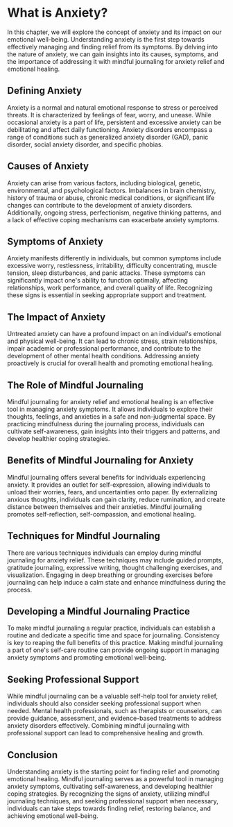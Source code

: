 # What is Anxiety?

In this chapter, we will explore the concept of anxiety and its impact on our emotional well-being. Understanding anxiety is the first step towards effectively managing and finding relief from its symptoms. By delving into the nature of anxiety, we can gain insights into its causes, symptoms, and the importance of addressing it with mindful journaling for anxiety relief and emotional healing.

## Defining Anxiety

Anxiety is a normal and natural emotional response to stress or perceived threats. It is characterized by feelings of fear, worry, and unease. While occasional anxiety is a part of life, persistent and excessive anxiety can be debilitating and affect daily functioning. Anxiety disorders encompass a range of conditions such as generalized anxiety disorder (GAD), panic disorder, social anxiety disorder, and specific phobias.

## Causes of Anxiety

Anxiety can arise from various factors, including biological, genetic, environmental, and psychological factors. Imbalances in brain chemistry, history of trauma or abuse, chronic medical conditions, or significant life changes can contribute to the development of anxiety disorders. Additionally, ongoing stress, perfectionism, negative thinking patterns, and a lack of effective coping mechanisms can exacerbate anxiety symptoms.

## Symptoms of Anxiety

Anxiety manifests differently in individuals, but common symptoms include excessive worry, restlessness, irritability, difficulty concentrating, muscle tension, sleep disturbances, and panic attacks. These symptoms can significantly impact one's ability to function optimally, affecting relationships, work performance, and overall quality of life. Recognizing these signs is essential in seeking appropriate support and treatment.

## The Impact of Anxiety

Untreated anxiety can have a profound impact on an individual's emotional and physical well-being. It can lead to chronic stress, strain relationships, impair academic or professional performance, and contribute to the development of other mental health conditions. Addressing anxiety proactively is crucial for overall health and promoting emotional healing.

## The Role of Mindful Journaling

Mindful journaling for anxiety relief and emotional healing is an effective tool in managing anxiety symptoms. It allows individuals to explore their thoughts, feelings, and anxieties in a safe and non-judgmental space. By practicing mindfulness during the journaling process, individuals can cultivate self-awareness, gain insights into their triggers and patterns, and develop healthier coping strategies.

## Benefits of Mindful Journaling for Anxiety

Mindful journaling offers several benefits for individuals experiencing anxiety. It provides an outlet for self-expression, allowing individuals to unload their worries, fears, and uncertainties onto paper. By externalizing anxious thoughts, individuals can gain clarity, reduce rumination, and create distance between themselves and their anxieties. Mindful journaling promotes self-reflection, self-compassion, and emotional healing.

## Techniques for Mindful Journaling

There are various techniques individuals can employ during mindful journaling for anxiety relief. These techniques may include guided prompts, gratitude journaling, expressive writing, thought challenging exercises, and visualization. Engaging in deep breathing or grounding exercises before journaling can help induce a calm state and enhance mindfulness during the process.

## Developing a Mindful Journaling Practice

To make mindful journaling a regular practice, individuals can establish a routine and dedicate a specific time and space for journaling. Consistency is key to reaping the full benefits of this practice. Making mindful journaling a part of one's self-care routine can provide ongoing support in managing anxiety symptoms and promoting emotional well-being.

## Seeking Professional Support

While mindful journaling can be a valuable self-help tool for anxiety relief, individuals should also consider seeking professional support when needed. Mental health professionals, such as therapists or counselors, can provide guidance, assessment, and evidence-based treatments to address anxiety disorders effectively. Combining mindful journaling with professional support can lead to comprehensive healing and growth.

## Conclusion

Understanding anxiety is the starting point for finding relief and promoting emotional healing. Mindful journaling serves as a powerful tool in managing anxiety symptoms, cultivating self-awareness, and developing healthier coping strategies. By recognizing the signs of anxiety, utilizing mindful journaling techniques, and seeking professional support when necessary, individuals can take steps towards finding relief, restoring balance, and achieving emotional well-being.
